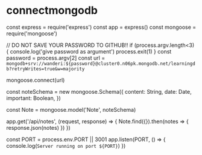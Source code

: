 # connectmongodb
const express = require('express')
const app = express()
const mongoose = require('mongoose')


// DO NOT SAVE YOUR PASSWORD TO GITHUB!!
if (process.argv.length<3) {
         console.log('give password as argument')
         process.exit(1)
}
const password = process.argv[2]
const url =
    `mongodb+srv://wanderi:${password}@cluster0.n06pk.mongodb.net/learningdb?retryWrites=true&w=majority`
    

mongoose.connect(url)

const noteSchema = new mongoose.Schema({
  content: String,
  date: Date,
  important: Boolean,
})

const Note = mongoose.model('Note', noteSchema)

app.get('/api/notes', (request, response) => {
    Note.find({}).then(notes => {
      response.json(notes)
    })
  })

const PORT = process.env.PORT || 3001
    app.listen(PORT, () => {
  console.log(`Server running on port ${PORT}`)
})
